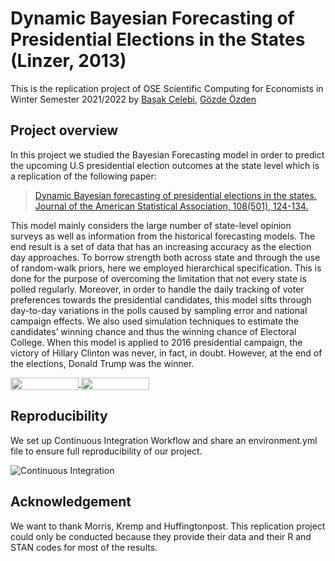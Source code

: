 # Dynamic Bayesian Forecasting of Presidential Elections in the States (Linzer, 2013)

This is the replication project of OSE Scientific Computing for Economists in Winter Semester 2021/2022 by [Başak Çelebi](https://github.com/Basakclb), [Gözde Özden](https://github.com/ozdengo)

## Project overview
In this project we studied the Bayesian Forecasting model in order to predict the upcoming U.S presidential election outcomes at the state level which is a replication of the following paper:
>[Dynamic Bayesian forecasting of presidential elections in the states. Journal of the American Statistical Association, 108(501), 124-134.](https://www.tandfonline.com/doi/abs/10.1080/01621459.2012.737735)

This model mainly considers the large number of state-level opinion surveys as well as information from the historical forecasting models. The end result is a set of data that has an increasing accuracy as the election day approaches. To borrow strength both across state and through the use of random-walk priors, here we employed hierarchical specification. This is done for the purpose of overcoming the limitation that not every state is polled regularly. Moreover, in order to handle the daily tracking of voter preferences towards the presidential candidates, this model sifts through day-to-day variations in the polls caused by sampling error and national campaign effects. We also used simulation techniques to estimate the candidates’ winning chance and thus the winning chance of Electoral College. When this model is applied to 2016 presidential campaign, the victory of Hillary Clinton was never, in fact, in doubt. However, at the end of the elections, Donald Trump was the winner.

<a href="https://nbviewer.org/github/OpenSourceEconomics/ose-scientific-computing-course-boomshakalaka/blob/master/project%20notebook.ipynb"
   target="_parent">
   <img align="center"
  src="https://raw.githubusercontent.com/jupyter/design/master/logos/Badges/nbviewer_badge.png"
      width="109" height="20">
</a>
<a href="https://mybinder.org/v2/gh/OpenSourceEconomics/ose-scientific-computing-course-boomshakalaka/blob/master/project%20notebook.ipynb/HEAD"
    target="_parent">
    <img align="center"
       src="https://mybinder.org/badge_logo.svg"
       width="109" height="20">
</a>
## Reproducibility

We set up Continuous Integration Workflow and share an environment.yml file to ensure full reproducibility of our project.

![Continuous Integration](https://github.com/OpenSourceEconomics/ose-template-course-project/workflows/Continuous%20Integration/badge.svg)

## Acknowledgement

We want to thank Morris, Kremp and Huffingtonpost. This replication project could only be conducted because they provide their data and their R and STAN codes for most of the results. 

